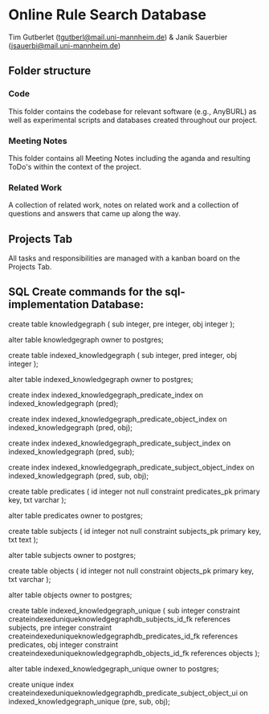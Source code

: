 # Online Rule Search Database
Tim Gutberlet (tgutberl@mail.uni-mannheim.de) & Janik Sauerbier (jsauerbi@mail.uni-mannheim.de)

## Folder structure

### Code
This folder contains the codebase for relevant software (e.g., AnyBURL) as well as experimental scripts and databases created throughout our project.

### Meeting Notes
This folder contains all Meeting Notes including the aganda and resulting ToDo's within the context of the project.

### Related Work
A collection of related work, notes on related work and a collection of questions and answers that came up along the way.

## Projects Tab
All tasks and responsibilities are managed with a kanban board on the Projects Tab.

## SQL Create commands for the sql-implementation Database:
create table knowledgegraph
(
sub integer,
pre integer,
obj integer
);

alter table knowledgegraph
owner to postgres;

create table indexed_knowledgegraph
(
sub  integer,
pred integer,
obj  integer
);

alter table indexed_knowledgegraph
owner to postgres;

create index indexed_knowledgegraph_predicate_index
on indexed_knowledgegraph (pred);

create index indexed_knowledgegraph_predicate_object_index
on indexed_knowledgegraph (pred, obj);

create index indexed_knowledgegraph_predicate_subject_index
on indexed_knowledgegraph (pred, sub);

create index indexed_knowledgegraph_predicate_subject_object_index
on indexed_knowledgegraph (pred, sub, obj);

create table predicates
(
id  integer not null
constraint predicates_pk
primary key,
txt varchar
);

alter table predicates
owner to postgres;

create table subjects
(
id  integer not null
constraint subjects_pk
primary key,
txt text
);

alter table subjects
owner to postgres;

create table objects
(
id  integer not null
constraint objects_pk
primary key,
txt varchar
);

alter table objects
owner to postgres;

create table indexed_knowledgegraph_unique
(
sub integer
constraint createindexeduniqueknowledgegraphdb_subjects_id_fk
references subjects,
pre integer
constraint createindexeduniqueknowledgegraphdb_predicates_id_fk
references predicates,
obj integer
constraint createindexeduniqueknowledgegraphdb_objects_id_fk
references objects
);

alter table indexed_knowledgegraph_unique
owner to postgres;

create unique index createindexeduniqueknowledgegraphdb_predicate_subject_object_ui
on indexed_knowledgegraph_unique (pre, sub, obj);


